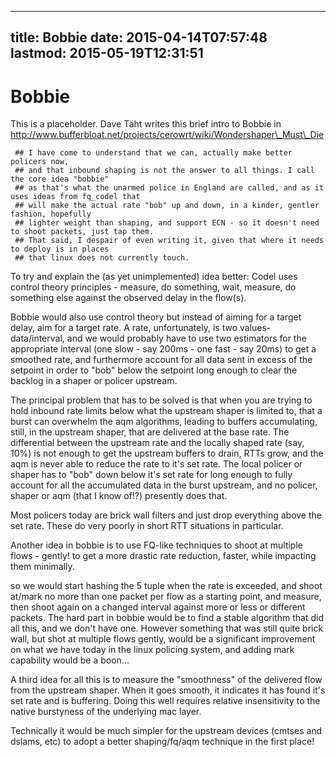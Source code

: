
---
title: Bobbie
date: 2015-04-14T07:57:48
lastmod: 2015-05-19T12:31:51
---
Bobbie
======

This is a placeholder. Dave Täht writes this brief intro to Bobbie in
http://www.bufferbloat.net/projects/cerowrt/wiki/Wondershaper\_Must\_Die

     ## I have come to understand that we can, actually make better policers now, 
     ## and that inbound shaping is not the answer to all things. I call the core idea "bobbie" 
     ## as that's what the unarmed police in England are called, and as it uses ideas from fq_codel that
     ## will make the actual rate "bob" up and down, in a kinder, gentler fashion, hopefully
     ## lighter weight than shaping, and support ECN - so it doesn't need to shoot packets, just tap them.
     ## That said, I despair of even writing it, given that where it needs to deploy is in places
     ## that linux does not currently touch.

To try and explain the (as yet unimplemented) idea better: Codel uses
control theory principles - measure, do something, wait, measure, do
something else against the observed delay in the flow(s).

Bobbie would also use control theory but instead of aiming for a target
delay, aim for a target rate. A rate, unfortunately, is two values-
data/interval, and we would probably have to use two estimators for the
appropriate interval (one slow - say 200ms - one fast - say 20ms) to get
a smoothed rate, and furthermore account for all data sent in excess of
the setpoint in order to "bob" below the setpoint long enough to clear
the backlog in a shaper or policer upstream.

The principal problem that has to be solved is that when you are trying
to hold inbound rate limits below what the upstream shaper is limited
to, that a burst can overwhelm the aqm algorithms, leading to buffers
accumulating, still, in the upstream shaper, that are delivered at the
base rate. The differential between the upstream rate and the locally
shaped rate (say, 10%) is not enough to get the upstream buffers to
drain, RTTs grow, and the aqm is never able to reduce the rate to it's
set rate. The local policer or shaper has to "bob" down below it's set
rate for long enough to fully account for all the accumulated data in
the burst upstream, and no policer, shaper or aqm (that I know of!?)
presently does that.

Most policers today are brick wall filters and just drop everything
above the set rate. These do very poorly in short RTT situations in
particular.

Another idea in bobbie is to use FQ-like techniques to shoot at multiple
flows - gently! to get a more drastic rate reduction, faster, while
impacting them minimally.

so we would start hashing the 5 tuple when the rate is exceeded, and
shoot at/mark no more than one packet per flow as a starting point, and
measure, then shoot again on a changed interval against more or less or
different packets. The hard part in bobbie would be to find a stable
algorithm that did all this, and we don't have one. However something
that was still quite brick wall, but shot at multiple flows gently,
would be a significant improvement on what we have today in the linux
policing system, and adding mark capability would be a boon...

A third idea for all this is to measure the "smoothness" of the
delivered flow from the upstream shaper. When it goes smooth, it
indicates it has found it's set rate and is buffering. Doing this well
requires relative insensitivity to the native burstyness of the
underlying mac layer.

Technically it would be much simpler for the upstream devices (cmtses
and dslams, etc) to adopt a better shaping/fq/aqm technique in the first
place!

